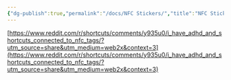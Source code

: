 ```yaml
---
{"dg-publish":true,"permalink":"/docs/NFC Stickers/","title":"NFC Stickers","tags":["뽐뿌"]}
---
```


[https://www.reddit.com/r/shortcuts/comments/y935u0/i_have_adhd_and_shortcuts_connected_to_nfc_tags/?utm_source=share&utm_medium=web2x&context=3](https://www.reddit.com/r/shortcuts/comments/y935u0/i_have_adhd_and_shortcuts_connected_to_nfc_tags/?utm_source=share&utm_medium=web2x&context=3)
